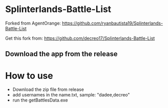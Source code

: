 # Splinterlands-Battle-List 
Forked from AgentOrange: https://github.com/ryanbautista19/Splinterlands-Battle-List

Get this fork from: https://github.com/decreo17/Splinterlands-Battle-List

## Download the app from the release

# How to use
- Download the zip file from release
- add usernames in the name.txt, sample: "dadee,decreo"
- run the getBattlesData.exe
